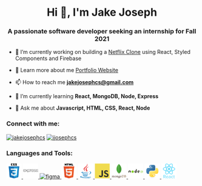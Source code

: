 <h1 align="center">Hi 👋, I'm Jake Joseph</h1>
<h3 align="center">A passionate software developer seeking an internship for Fall 2021</h3>

- 🔭 I’m currently working on building a [Netflix Clone](https://github.com/jakejosephcs/netflix-clone) using React, Styled Components and Firebase

- 👥 Learn more about me [Portfolio Website](https://jakejosephcs.github.io/)

- 📫 How to reach me **jakejosephcs@gmail.com**

- 🌱 I’m currently learning **React, MongoDB, Node, Express**

- 💬 Ask me about **Javascript, HTML, CSS, React, Node**


<h3 align="left">Connect with me:</h3>
<p align="left">
<a href="https://linkedin.com/in/jakejosephcs" target="_blank"><img align="center" src="https://iconmonstr.com/wp-content/g/gd/makefg.php?i=../assets/preview/2012/png/iconmonstr-linkedin-3.png&r=14&g=118&b=168" alt="jakejosephcs" height="30"/></a>
<a href="https://twitter.com/jjosephcs" target="blank"><img align="center" src="https://iconmonstr.com/wp-content/g/gd/makefg.php?i=../assets/preview/2012/png/iconmonstr-twitter-1.png&r=29&g=161&b=242" alt="jjosephcs" height="30" /></a>
</p>

<h3 align="left">Languages and Tools:</h3>
<p align="left"> <a href="https://www.w3schools.com/css/" target="_blank"> <img src="https://raw.githubusercontent.com/devicons/devicon/master/icons/css3/css3-original-wordmark.svg" alt="css3" width="40" height="40"/> </a> <a href="https://expressjs.com" target="_blank"> <img src="https://raw.githubusercontent.com/devicons/devicon/master/icons/express/express-original-wordmark.svg" alt="express" width="40" height="40"/> </a> <a href="https://www.figma.com/" target="_blank"> <img src="https://www.vectorlogo.zone/logos/figma/figma-icon.svg" alt="figma" width="40" height="40"/> </a> <a href="https://www.w3.org/html/" target="_blank"> <img src="https://raw.githubusercontent.com/devicons/devicon/master/icons/html5/html5-original-wordmark.svg" alt="html5" width="40" height="40"/> </a> <a href="https://www.java.com" target="_blank"> <img src="https://raw.githubusercontent.com/devicons/devicon/master/icons/java/java-original.svg" alt="java" width="40" height="40"/> </a> <a href="https://developer.mozilla.org/en-US/docs/Web/JavaScript" target="_blank"> <img src="https://raw.githubusercontent.com/devicons/devicon/master/icons/javascript/javascript-original.svg" alt="javascript" width="40" height="40"/> </a> <a href="https://www.mongodb.com/" target="_blank"> <img src="https://raw.githubusercontent.com/devicons/devicon/master/icons/mongodb/mongodb-original-wordmark.svg" alt="mongodb" width="40" height="40"/> </a> <a href="https://nodejs.org" target="_blank"> <img src="https://raw.githubusercontent.com/devicons/devicon/master/icons/nodejs/nodejs-original-wordmark.svg" alt="nodejs" width="40" height="40"/> </a> <a href="https://www.python.org" target="_blank"> <img src="https://raw.githubusercontent.com/devicons/devicon/master/icons/python/python-original.svg" alt="python" width="40" height="40"/> </a> <a href="https://reactjs.org/" target="_blank"> <img src="https://raw.githubusercontent.com/devicons/devicon/master/icons/react/react-original-wordmark.svg" alt="react" width="40" height="40"/> </a> </p>
